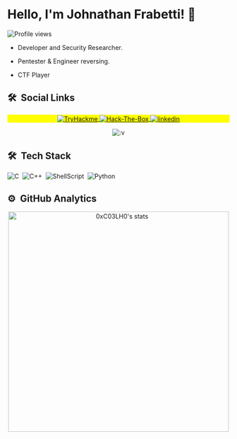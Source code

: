 <h1 align="left">Hello, I'm Johnathan Frabetti! 🐰 </h1>
<p align="left"> <img src="https://komarev.com/ghpvc/?username=0xC03LH0&color=yellow" alt="Profile views" /> </p>

- Developer and Security Researcher.

- Pentester & Engineer reversing.

- CTF Player

## 🛠 &nbsp;Social Links

<p align="center" style="background:yellow">
<a href="https://bit.ly/3PfRBFg" target="_blank">
  <img align="center" src="https://img.shields.io/badge/-Tryhackme-05122A?style=flat&logo=tryhackme" alt="TryHackme"/>
</a>
<a href="https://bit.ly/3Pbv1xt" target="_blank">
  <img align="center" src="https://img.shields.io/badge/-Hackthebox-05122A?style=flat&logo=hackthebox" alt="Hack-The-Box"/>
</a>
<a href="https://www.linkedin.com/in/johnathan-frabetti-b04193207/" target="_blank">
  <img align="center" src="https://img.shields.io/badge/-Linkedin-05122A?style=flat&logo=linkedin" alt="linkedin"/>
</a>
</p>

<p align="center">
  <img src="https://cdn.discordapp.com/attachments/795494683593277443/946591157549416448/98810307-0a5ad380-2445-11eb-88a5-126ec1c877b1.gif"alt=":v" />
</p>

## 🛠 &nbsp;Tech Stack

  ![C](https://img.shields.io/badge/c-%2300599C.svg?style=for-the-badge&logo=c&logoColor=white)&nbsp;
  ![C++](https://img.shields.io/badge/c++-%2300599C.svg?style=for-the-badge&logo=c%2B%2B&logoColor=white)&nbsp;
  ![ShellScript](https://img.shields.io/badge/shell_script-%23121011.svg?style=for-the-badge&logo=gnu-bash&logoColor=white)&nbsp;
  ![Python](https://img.shields.io/badge/python-3670A0?style=for-the-badge&logo=python&logoColor=ffdd54)&nbsp;

## ⚙️ &nbsp;GitHub Analytics

<p align="center">
  <img width="500em" src="https://github-readme-stats.vercel.app/api?username=0xC03LH0&show_icons=true&theme=vision-friendly-dark" alt="0xC03LH0's stats"/>
</p>
